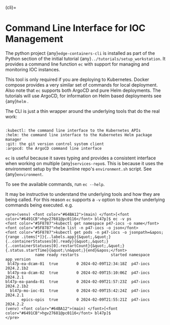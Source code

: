 (cli)=

# Command Line Interface for IOC Management

The python project {any}`edge-containers-cli` is installed as part of the Python section of the initial tutorial {any}`../tutorials/setup_workstation`. It provides a command line function `ec` with support for  managing and monitoring IOC instances.

This tool is only required if you are deploying to Kubernetes. Docker compose provides a very similar set of commands for local deployment. Also note that `ec` supports both ArgoCD and pure Helm deployments. The tutorials will use ArgoCD, for information on Helm based deployments see {any}`helm` .

The CLI is just a thin wrapper around the underlying tools that do the real work:

```{eval-rst}

:kubectl: the command line interface to the Kubernetes APIs
:helm: the command line interface to the Kubernetes Helm package manager
:git: the git version control system client
:argocd: the ArgoCD command line interface
```

`ec` is useful because it saves typing and provides a consistent interface when working on multiple {any}`services-repo`s. This is because it uses the environment setup by the beamline repo's `environment.sh` script. See {any}`environment`.

To see the available commands, run `ec --help`.

It may be instructive to understand the underlying tools and how they are being called. For this reason `ec` supports a `-v` option to show the underlying commands being executed. e.g.

```{raw} html
<pre>(venv) <font color="#64BA12">(main) </font>[<font color="#6491CB">hgv27681@pc0116</font> bl47p]$ ec -v ps
<font color="#5F8787">kubectl get namespace p47-iocs -o name</font>
<font color="#5F8787">helm list -n p47-iocs -o json</font>
<font color="#5F8787">kubectl get pods -n p47-iocs -o jsonpath=&apos;{range .items[*]}{..labels.app}{&quot;,&quot;}{..containerStatuses[0].ready}{&quot;,&quot;}{..containerStatuses[0].restartCount}{&quot;,&quot;}{.status.startTime}{&quot;\n&quot;}{end}&apos;</font>
             name ready restarts              started namespace app_version
 bl47p-ea-dcam-01  true        0 2024-02-09T12:34:18Z  p47-iocs  2024.2.1b2
 bl47p-ea-dcam-02  true        0 2024-02-09T15:10:06Z  p47-iocs    2024.2.1
bl47p-ea-panda-01  true        0 2024-02-09T21:57:23Z  p47-iocs  2024.2.1b2
  bl47p-mo-ioc-01  true        0 2024-02-09T15:42:24Z  p47-iocs    2024.2.1
       epics-opis  true        0 2024-02-09T21:55:21Z  p47-iocs    2024.2.2
(venv) <font color="#64BA12">(main) </font>[<font color="#6491CB">hgv27681@pc0116</font> bl47p]$
</pre>
```
